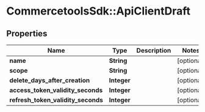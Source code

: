 # CommercetoolsSdk::ApiClientDraft

## Properties
Name | Type | Description | Notes
------------ | ------------- | ------------- | -------------
**name** | **String** |  | [optional] 
**scope** | **String** |  | [optional] 
**delete_days_after_creation** | **Integer** |  | [optional] 
**access_token_validity_seconds** | **Integer** |  | [optional] 
**refresh_token_validity_seconds** | **Integer** |  | [optional] 

